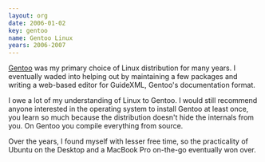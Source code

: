 ```yaml
---
layout: org
date: 2006-01-02
key: gentoo
name: Gentoo Linux
years: 2006-2007
---
```


[Gentoo](https://gentoo.org/) was my primary choice of Linux distribution for many years. I eventually waded into helping out by maintaining a few packages and writing a web-based editor for GuideXML, Gentoo's documentation format.

I owe a lot of my understanding of Linux to Gentoo. I would still recommend anyone interested in the operating system to install Gentoo at least once, you learn so much because the distribution doesn't hide the internals from you. On Gentoo you compile everything from source.

Over the years, I found myself with lesser free time, so the practicality of Ubuntu on the Desktop and a MacBook Pro on-the-go eventually won over.
